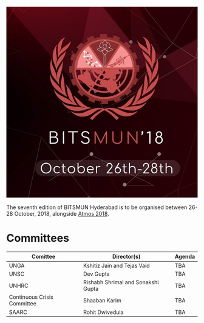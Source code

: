 <!-- TITLE: BITSMUN 2018 -->
<!-- SUBTITLE: The 2018 edition of BITSMUN is to be held from 26th - 28th October, 2018. -->

![](/uploads/bitsmun/bitsmun-2018.jpg)

The seventh edition of BITSMUN Hyderabad is to be organised between 26-28 October, 2018, alongside [Atmos 2018](/fests/atmos/2018).
# Committees
<center>

| Comittee | Director(s) | Agenda |
|--|--|--|
| UNGA | Kshitiz Jain and Tejas Vaid | TBA | 
| UNSC | Dev Gupta | TBA |
| UNHRC | Rishabh Shrimal and Sonakshi Gupta | TBA |
| Continuous Crisis Committee | Shaaban Karim | TBA |
| SAARC | Rohit Dwivedula | TBA |

</center>
